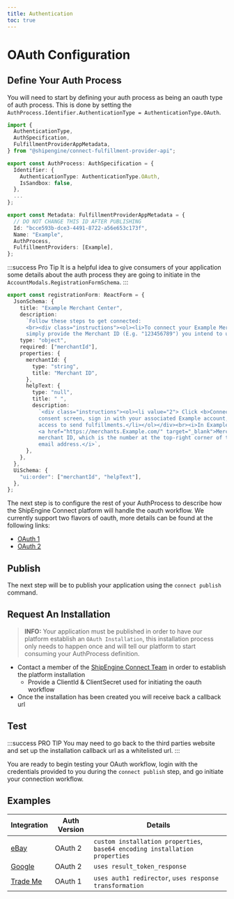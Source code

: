 ```yaml
---
title: Authentication
toc: true
---
```


# OAuth Configuration
## Define Your Auth Process
You will need to start by defining your auth process as being an oauth type of auth process.
This is done by setting the `AuthProcess.Identifier.AuthenticationType = AuthenticationType.OAuth`.
```typescript
import {
  AuthenticationType,
  AuthSpecification,
  FulfillmentProviderAppMetadata,
} from "@shipengine/connect-fulfillment-provider-api";

export const AuthProcess: AuthSpecification = {
  Identifier: {
    AuthenticationType: AuthenticationType.OAuth,
    IsSandbox: false,
  },
  ...
};

export const Metadata: FulfillmentProviderAppMetadata = {
  // DO NOT CHANGE THIS ID AFTER PUBLISHING
  Id: "bcce593b-dce3-4491-8722-a56e653c173f",
  Name: "Example",
  AuthProcess,
  FulfillmentProviders: [Example],
};
```

:::success Pro Tip
It is a helpful idea to give consumers of your application some details about the auth process they are going to initiate in the `AccountModals.RegistrationFormSchema`.
:::
```typescript
export const registrationForm: ReactForm = {
  JsonSchema: {
    title: "Example Merchant Center",
    description:
      `Follow these steps to get connected:
      <br><div class="instructions"><ol><li>To connect your Example Merchant Center to ShipStation, 
      simply provide the Merchant ID (E.g. "123456789") you intend to use below.</li></ol></div>`,
    type: "object",
    required: ["merchantId"],
    properties: {
      merchantId: {
        type: "string",
        title: "Merchant ID",
      },
      helpText: {
        type: "null",
        title: " ",
        description:
          `<div class="instructions"><ol><li value="2"> Click <b>Connect</b> to launch Example\'s 
          consent screen, sign in with your associated Example account, then authorize ShipStation 
          access to send fulfillments.</li></ol></div><br><i>In Example\'s 
          <a href="https://merchants.Example.com/" target="_blank">Merchant Center</a>, find your 
          merchant ID, which is the number at the top-right corner of the page, above the account 
          email address.</i>`,
      },
    },
  },
  UiSchema: {
    "ui:order": ["merchantId", "helpText"],
  },
};
```

The next step is to configure the rest of your AuthProcess to describe how the ShipEngine Connect platform will handle the oauth workflow.
We currently support two flavors of oauth, more details can be found at the following links:
- [OAuth 1](../oauth/1.0.md)
- [OAuth 2](../oauth/2.0.md)

## Publish
The next step will be to publish your application using the `connect publish` command.

## Request An Installation
> **INFO:** Your application must be published in order to have our platform establish an `OAuth Installation`, this installation process only needs to happen once and will tell our platform to start consuming your AuthProcess definition.

- Contact a member of the [ShipEngine Connect Team](mailto:connect@shipengine.com?subject=OAuth%20Installation) in order to establish the platform installation
    - Provide a ClientId & ClientSecret used for initiating the oauth workflow
- Once the installation has been created you will receive back a callback url

## Test
:::success PRO TIP
You may need to go back to the third parties website and set up the installation callback url as a whitelisted url.
:::

You are ready to begin testing your OAuth workflow, login with the credentials provided to you during the `connect publish` step, and go initiate your connection workflow.

## Examples
| Integration  | Auth Version | Details |
| ----------- | ----------- | ----------- |
| [eBay](../oauth/examples/ebay.md) | OAuth 2 | `custom installation properties`, `base64 encoding installation properties` |
| [Google](../oauth/examples/google.md) | OAuth 2 | `uses result_token_response` |
| [Trade Me](../oauth/examples/trade-me.md) | OAuth 1 | `uses auth1 redirector`, `uses response transformation` |


